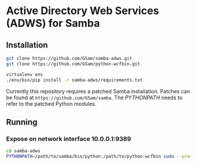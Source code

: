 # Active Directory Web Services (ADWS) for Samba

## Installation

```bash
git clone https://github.com/GSam/samba-adws.git
git clone https://github.com/GSam/python-wcfbin.git

virtualenv env
./env/bin/pip install -r samba-adws/requirements.txt
```

Currently this repository requires a patched Samba installation. Patches can be
found at `https://github.com/GSam/samba`. The *PYTHONPATH* needs to refer to the
patched Python modules.

## Running

### Expose on network interface 10.0.0.1:9389

```bash
cd samba-adws
PYTHONPATH=/path/to/samba/bin/python:/path/to/python-wcfbin sudo --preserve-env=PYTHONPATH ../env/bin/python main.py --bind 10.0.0.1
```
